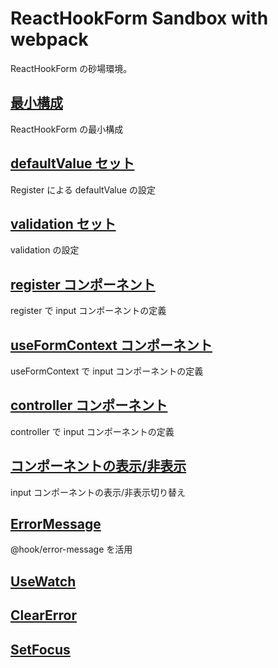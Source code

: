 # ReactHookForm Sandbox with webpack

ReactHookForm の砂場環境。

## [最小構成](https://github.com/calm1205/ReactHookForm_Sandbox/tree/main/src/1_MinimalForm)

ReactHookForm の最小構成

## [defaultValue セット](https://github.com/calm1205/ReactHookForm_Sandbox/tree/main/src/2_DefaultValueForm)

Register による defaultValue の設定

## [validation セット](https://github.com/calm1205/ReactHookForm_Sandbox/tree/main/src/3_validationForm)

validation の設定

## [register コンポーネント](https://github.com/calm1205/ReactHookForm_Sandbox/tree/main/src/4_NestedRegisterForm)

register で input コンポーネントの定義

## [useFormContext コンポーネント](https://github.com/calm1205/ReactHookForm_Sandbox/tree/main/src/5_NestedInputForm)

useFormContext で input コンポーネントの定義

## [controller コンポーネント](https://github.com/calm1205/ReactHookForm_Sandbox/tree/main/src/6_ControllerForm)

controller で input コンポーネントの定義

## [コンポーネントの表示/非表示](https://github.com/calm1205/ReactHookForm_Sandbox/tree/main/src/7_SwitchForm)

input コンポーネントの表示/非表示切り替え

## [ErrorMessage](https://github.com/calm1205/ReactHookForm_Sandbox/tree/main/src/8_ErrorMessage)

@hook/error-message を活用

## [UseWatch]()

## [ClearError]()

## [SetFocus]()
